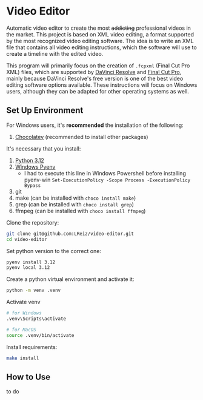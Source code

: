 # Video Editor

Automatic video editor to create the most <s>addicting</s> professional videos in the market. This project is based on XML video editing, a format supported by the most recognized video editing software. The idea is to write an XML file that contains all video editing instructions, which the software will use to create a timeline with the edited video.

This program will primarily focus on the creation of `.fcpxml` (Final Cut Pro XML) files, which are supported by [DaVinci Resolve](https://www.blackmagicdesign.com/products/davinciresolve) and [Final Cut Pro](https://www.apple.com/br/final-cut-pro/), mainly because DaVinci Resolve's free version is one of the best video editing software options available. These instructions will focus on Windows users, although they can be adapted for other operating systems as well.

## Set Up Environment

For Windows users, it's **recommended** the installation of the following:
1. [Chocolatey](https://chocolatey.org/install#individual) (recommended to install other packages)

It's necessary that you install:
1. [Python 3.12](https://www.python.org/downloads/release/python-3120/)
1. [Windows Pyenv](https://github.com/pyenv-win/pyenv-win?tab=readme-ov-file#quick-start)
    - I had to execute this line in Windows Powershell before installing pyenv-win `Set-ExecutionPolicy -Scope Process -ExecutionPolicy Bypass`
1. git
1. make (can be installed with `choco install make`)
1. grep (can be installed with `choco install grep`)
1. ffmpeg (can be installed with `choco install ffmpeg`)


Clone the repository:

```bash
git clone git@github.com:LReiz/video-editor.git
cd video-editor
```

Set python version to the correct one:

```bash
pyenv install 3.12
pyenv local 3.12
```

Create a python virtual environment and activate it:

```bash
python -m venv .venv
```

Activate venv

```bash
# for Windows
.venv\Scripts\activate

# for MacOS
source .venv/bin/activate
```

Install requirements:

```bash
make install
```

## How to Use

to do
